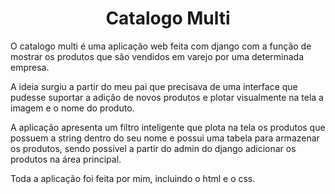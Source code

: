 <h1 align="center"> Catalogo Multi </h1>

O catalogo multi é uma aplicação web feita com django com a função de mostrar os produtos que são vendidos em varejo por uma determinada empresa.

A ideia surgiu a partir do meu pai que precisava de uma interface que pudesse suportar a adição de novos produtos e plotar visualmente na tela a imagem e o nome do produto.

A aplicação apresenta um filtro inteligente que plota na tela os produtos que possuem a string dentro do seu nome e possui uma tabela para armazenar os produtos, sendo possível a partir do admin do django adicionar os produtos na área principal.

Toda a aplicação foi feita por mim, incluindo o html e o css.
